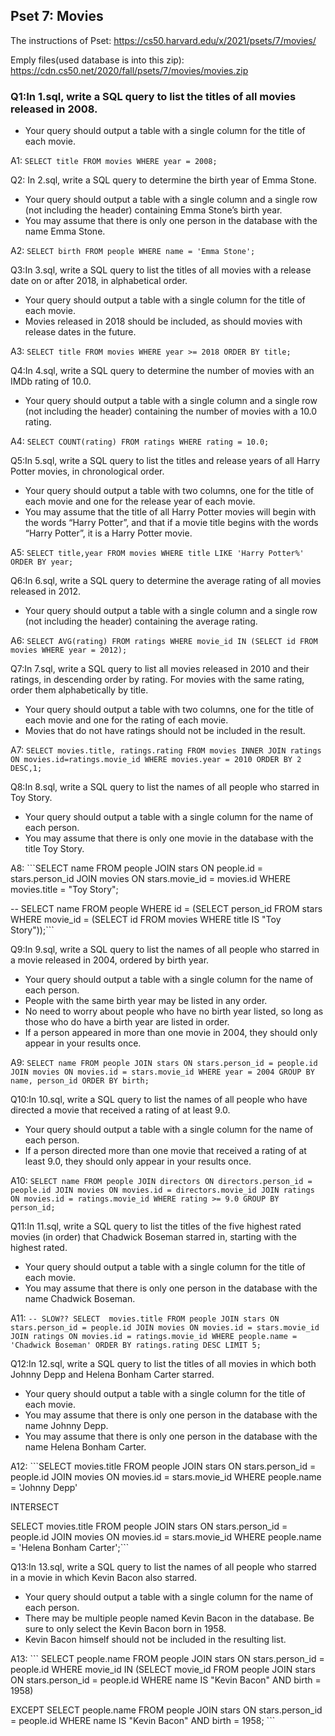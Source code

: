 ## Pset 7: Movies
The instructions of Pset:
https://cs50.harvard.edu/x/2021/psets/7/movies/


Emply files(used database is into this zip): https://cdn.cs50.net/2020/fall/psets/7/movies/movies.zip

### Q1:In 1.sql, write a SQL query to list the titles of all movies released in 2008.
- Your query should output a table with a single column for the title of each movie.

A1: ```SELECT title FROM movies WHERE year = 2008;```

Q2: In 2.sql, write a SQL query to determine the birth year of Emma Stone.
- Your query should output a table with a single column and a single row (not including the header) containing Emma Stone’s birth year.
- You may assume that there is only one person in the database with the name Emma Stone.

A2: ```SELECT birth FROM people WHERE name = 'Emma Stone';```


Q3:In 3.sql, write a SQL query to list the titles of all movies with a release date on or after 2018, in alphabetical order.
- Your query should output a table with a single column for the title of each movie.
- Movies released in 2018 should be included, as should movies with release dates in the future.

A3: ```SELECT title FROM movies WHERE year >= 2018 ORDER BY title;```


Q4:In 4.sql, write a SQL query to determine the number of movies with an IMDb rating of 10.0.
- Your query should output a table with a single column and a single row (not including the header) containing the number of movies with a 10.0 rating.

A4: ```SELECT COUNT(rating) FROM ratings WHERE rating = 10.0;```


Q5:In 5.sql, write a SQL query to list the titles and release years of all Harry Potter movies, in chronological order.
- Your query should output a table with two columns, one for the title of each movie and one for the release year of each movie.
- You may assume that the title of all Harry Potter movies will begin with the words “Harry Potter”, and that if a movie title begins with the words “Harry Potter”, it is a Harry Potter movie.

A5: ```SELECT title,year FROM movies WHERE title LIKE 'Harry Potter%' ORDER BY year;```


Q6:In 6.sql, write a SQL query to determine the average rating of all movies released in 2012.
- Your query should output a table with a single column and a single row (not including the header) containing the average rating.

A6: ```SELECT AVG(rating) FROM ratings WHERE movie_id IN (SELECT id FROM movies WHERE year = 2012);```


Q7:In 7.sql, write a SQL query to list all movies released in 2010 and their ratings, in descending order by rating. For movies with the same rating, order them alphabetically by title.
- Your query should output a table with two columns, one for the title of each movie and one for the rating of each movie.
- Movies that do not have ratings should not be included in the result.

A7: ```SELECT movies.title, ratings.rating FROM movies
INNER JOIN ratings ON movies.id=ratings.movie_id
WHERE movies.year = 2010
ORDER BY 2 DESC,1;```


Q8:In 8.sql, write a SQL query to list the names of all people who starred in Toy Story.
- Your query should output a table with a single column for the name of each person.
- You may assume that there is only one movie in the database with the title Toy Story.

A8: ```SELECT name FROM people
JOIN stars ON people.id = stars.person_id
JOIN movies ON stars.movie_id = movies.id
WHERE movies.title = "Toy Story";

-- SELECT name FROM people WHERE id = (SELECT person_id FROM stars WHERE movie_id = (SELECT id FROM movies WHERE title IS "Toy Story"));```


Q9:In 9.sql, write a SQL query to list the names of all people who starred in a movie released in 2004, ordered by birth year.
- Your query should output a table with a single column for the name of each person.
- People with the same birth year may be listed in any order.
- No need to worry about people who have no birth year listed, so long as those who do have a birth year are listed in order.
- If a person appeared in more than one movie in 2004, they should only appear in your results once.

A9: ```SELECT name FROM people
JOIN stars ON stars.person_id = people.id
JOIN movies ON movies.id = stars.movie_id
WHERE year = 2004
GROUP BY name, person_id
ORDER BY birth;```


Q10:In 10.sql, write a SQL query to list the names of all people who have directed a movie that received a rating of at least 9.0.
- Your query should output a table with a single column for the name of each person.
- If a person directed more than one movie that received a rating of at least 9.0, they should only appear in your results once.

A10: ```SELECT name
FROM people
JOIN directors ON directors.person_id = people.id
JOIN movies ON movies.id = directors.movie_id
JOIN ratings ON movies.id = ratings.movie_id
WHERE rating >= 9.0
GROUP BY person_id;```


Q11:In 11.sql, write a SQL query to list the titles of the five highest rated movies (in order) that Chadwick Boseman starred in, starting with the highest rated.
- Your query should output a table with a single column for the title of each movie.
- You may assume that there is only one person in the database with the name Chadwick Boseman.


A11: ```-- SLOW??
SELECT  movies.title FROM people
JOIN stars ON stars.person_id = people.id
JOIN movies ON movies.id = stars.movie_id
JOIN ratings ON movies.id = ratings.movie_id
WHERE people.name = 'Chadwick Boseman' ORDER BY ratings.rating DESC LIMIT 5;```


Q12:In 12.sql, write a SQL query to list the titles of all movies in which both Johnny Depp and Helena Bonham Carter starred.
- Your query should output a table with a single column for the title of each movie.
- You may assume that there is only one person in the database with the name Johnny Depp.
- You may assume that there is only one person in the database with the name Helena Bonham Carter.

A12: ```SELECT  movies.title FROM people
JOIN stars ON stars.person_id = people.id
JOIN movies ON movies.id = stars.movie_id
WHERE people.name = 'Johnny Depp'

INTERSECT

SELECT  movies.title FROM people
JOIN stars ON stars.person_id = people.id
JOIN movies ON movies.id = stars.movie_id
WHERE people.name = 'Helena Bonham Carter';```


Q13:In 13.sql, write a SQL query to list the names of all people who starred in a movie in which Kevin Bacon also starred.
- Your query should output a table with a single column for the name of each person.
- There may be multiple people named Kevin Bacon in the database. Be sure to only select the Kevin Bacon born in 1958.
- Kevin Bacon himself should not be included in the resulting list.

A13: ``` SELECT people.name FROM people
JOIN stars ON stars.person_id = people.id
WHERE movie_id IN (SELECT movie_id FROM people
JOIN stars ON stars.person_id = people.id
WHERE name IS "Kevin Bacon" AND birth = 1958)

EXCEPT
SELECT people.name FROM people
JOIN stars ON stars.person_id = people.id
WHERE name IS "Kevin Bacon" AND birth = 1958; ```

